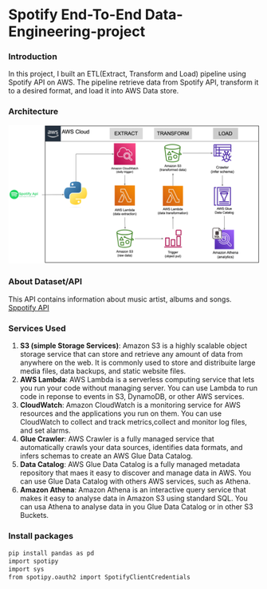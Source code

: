 # Spotify End-To-End Data-Engineering-project

### Introduction
In this project, I built an ETL(Extract, Transform and Load) pipeline using Spotify API on AWS. The pipeline retrieve data from Spotify API, transform it to a desired format, and load it into AWS Data store.

### Architecture
![Architecture Diagram](https://github.com/Douglasjr14/Spotify_end-to-end-data-engineering-project/blob/main/diagram.png)

### About Dataset/API

This API contains information about music artist, albums and songs.
[Sppotify API](https://developer.spotify.com/documentation/web-api)
 
### Services Used
1. **S3 (simple Storage Services)**: Amazon S3 is a highly scalable object storage service that can store and retrieve any amount of data from anywhere on the web. It is commonly used to store and distribuite large media files, data backups, and static website files.
2. **AWS Lambda**: AWS Lambda is a serverless computing service that lets you run your code without managing server. You can use Lambda to run code in reponse to events in S3, DynamoDB, or other AWS services.
3. **CloudWatch**: Amazon CloudWatch is a monitoring service for AWS resources and the applications you run on them. You can use CloudWatch to collect and track metrics,collect and monitor log files, and set alarms.
4. **Glue Crawler**: AWS Crawler is a fully managed service that automatically crawls your data sources, identifies data formats, and infers schemas to create an AWS Glue Data Catalog.
5. **Data Catalog**: AWS Glue Data Catalog is a fully managed metadata repository that maes it easy to discover and manage data in AWS. You can use Glue Data Catalog with others AWS services, such as Athena.
6. **Amazon Athena**: Amazon Athena is an interactive query service that makes it easy to analyse data in Amazon S3 using standard SQL. You can usa Athena to analyse data in you Glue Data Catalog or in other S3 Buckets.

### Install packages

```
pip install pandas as pd
import spotipy
import sys
from spotipy.oauth2 import SpotifyClientCredentials
```
